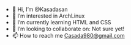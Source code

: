 - 👋 Hi, I’m @Kasadasan
- 👀 I’m interested in ArchLinux
- 🌱 I’m currently learning HTML and CSS
- 💞️ I’m looking to collaborate on: Not sure yet!
- 📫 How to reach me Casada980@gmail.com

<!---
Kasadasan/Kasadasan is a ✨ special ✨ repository because its `README.md` (this file) appears on your GitHub profile.
You can click the Preview link to take a look at your changes.
--->
